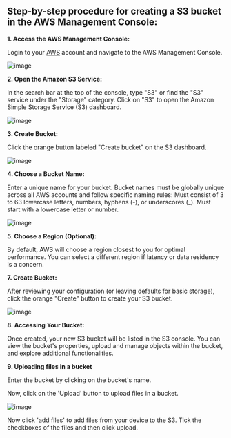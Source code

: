 ## Step-by-step procedure for creating a S3 bucket in the AWS Management Console:

**1. Access the AWS Management Console:**

Login to your [AWS](https://aws.amazon.com/console/) account and navigate to the AWS Management Console.

![image](https://github.com/Utkarsh067/AWS-Projects/assets/161854515/a92a5da4-ec37-4c76-b18b-4a0069538f40)

**2. Open the Amazon S3 Service:**

In the search bar at the top of the console, type "S3" or find the "S3" service under the "Storage" category.
Click on "S3" to open the Amazon Simple Storage Service (S3) dashboard.

![image](https://github.com/Utkarsh067/AWS-Projects/assets/161854515/a3e3e5ad-2fd6-467a-8a91-e4af4f523b35)


**3. Create Bucket:**

Click the orange button labeled "Create bucket" on the S3 dashboard.

![image](https://github.com/Utkarsh067/AWS-Projects/assets/161854515/dce5693a-c6cb-4c15-bbed-de9b6100bb9e)

**4. Choose a Bucket Name:**

Enter a unique name for your bucket. Bucket names must be globally unique across all AWS accounts and follow specific naming rules:
Must consist of 3 to 63 lowercase letters, numbers, hyphens (-), or underscores (_).
Must start with a lowercase letter or number.

![image](https://github.com/Utkarsh067/AWS-Projects/assets/161854515/a5e17a1c-bdf7-4086-a0b4-60c754fc6451)

**5. Choose a Region (Optional):**

By default, AWS will choose a region closest to you for optimal performance.
You can select a different region if latency or data residency is a concern.

**7. Create Bucket:**

After reviewing your configuration (or leaving defaults for basic storage), click the orange "Create" button to create your S3 bucket.

![image](https://github.com/Utkarsh067/AWS-Projects/assets/161854515/0fc7f1ff-af02-4d61-b622-1a87d6b3eeeb)

**8. Accessing Your Bucket:**

Once created, your new S3 bucket will be listed in the S3 console.
You can view the bucket's properties, upload and manage objects within the bucket, and explore additional functionalities.

**9. Uploading files in a bucket**

Enter the bucket by clicking on the bucket's name.

Now, click on the 'Upload' button to upload files in a bucket.

![image](https://github.com/Utkarsh067/AWS-Projects/assets/161854515/82179ebf-08cb-4899-a4c7-c31c86ea663a)

Now click 'add files' to add files from your device to the S3.
Tick the checkboxes of the files and then click upload.
